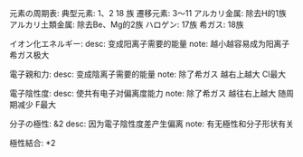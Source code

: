 

元素の周期表:
  典型元素: 1、2 18 族
  遷移元素: 3～11
  アルカリ金属: 除去H的1族
  アルカリ土類金属: 除去Be、Mg的2族
  ハロゲン: 17族
  希ガス: 18族

イオン化エネルギー:
  desc: 变成阳离子需要的能量
  note: 越小越容易成为阳离子 希ガス极大

電子親和力:
  desc: 变成陰离子需要的能量
  note: 除了希ガス 越右上越大 Cl最大

電子陰性度:
  desc: 使共有电子对偏离度能力
  note: 除了希ガス 越往右上越大 随周期减少 F最大

分子の極性: &2
  desc: 因为電子陰性度差产生偏离
  note: 有无極性和分子形状有关

極性結合: *2
